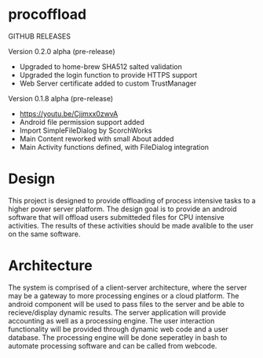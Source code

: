 # procoffload
GITHUB RELEASES

Version 0.2.0 alpha (pre-release)
* Upgraded to home-brew SHA512 salted validation
* Upgraded the login function to provide HTTPS support
* Web Server certificate added to custom TrustManager

Version 0.1.8 alpha (pre-release)
* https://youtu.be/Cjjmxx0zwvA
* Android file permission support added
* Import SimpleFileDialog by ScorchWorks
* Main Content reworked with small About added
* Main Activity functions defined, with FileDialog integration

# Design
This project is designed to provide offloading of process intensive tasks to a higher power server platform. The design goal is to provide an android software that will offload users submitteded files for CPU intensive activities. The results of these activities should be made avalible to the user on the same software.

# Architecture
The system is comprised of a client-server architecture, where the server may be a gateway to more processing engines or a cloud platform. The android component will be used to pass files to the server and be able to recieve/display dynamic results. The server application will provide accounting as well as a processing engine. The user interaction functionality will be provided through dynamic web code and a user database. The processing engine will be done seperatley in bash to automate processing software and can be called from webcode. 
